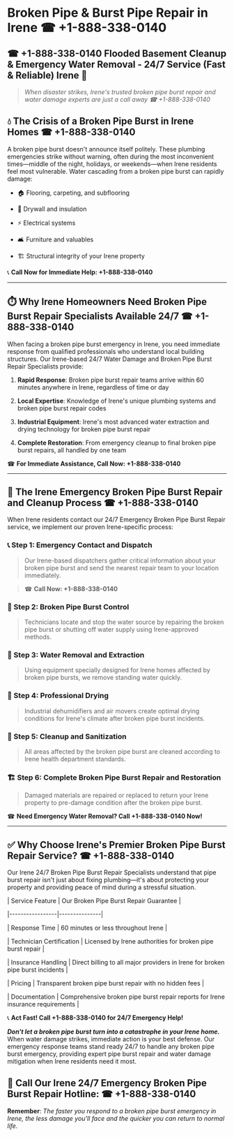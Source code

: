 # Broken Pipe & Burst Pipe Repair in Irene ☎ +1-888-338-0140  
## ☎ +1-888-338-0140 Flooded Basement Cleanup & Emergency Water Removal - 24/7 Service (Fast & Reliable) Irene 🚨  

> *When disaster strikes, Irene's trusted broken pipe burst repair and water damage experts are just a call away ☎ +1-888-338-0140*  

## 💧 The Crisis of a Broken Pipe Burst in Irene Homes ☎ +1-888-338-0140  

A broken pipe burst doesn't announce itself politely. These plumbing emergencies strike without warning, often during the most inconvenient times—middle of the night, holidays, or weekends—when Irene residents feel most vulnerable. Water cascading from a broken pipe burst can rapidly damage:  

* 🏠 Flooring, carpeting, and subflooring  
* 🧱 Drywall and insulation  
* ⚡ Electrical systems  
* 🛋️ Furniture and valuables  
* 🏗️ Structural integrity of your Irene property  

📞 **Call Now for Immediate Help: +1-888-338-0140**  

---  

## ⏱️ Why Irene Homeowners Need Broken Pipe Burst Repair Specialists Available 24/7 ☎ +1-888-338-0140  

When facing a broken pipe burst emergency in Irene, you need immediate response from qualified professionals who understand local building structures. Our Irene-based 24/7 Water Damage and Broken Pipe Burst Repair Specialists provide:  

1. **Rapid Response**: Broken pipe burst repair teams arrive within 60 minutes anywhere in Irene, regardless of time or day  
2. **Local Expertise**: Knowledge of Irene's unique plumbing systems and broken pipe burst repair codes  
3. **Industrial Equipment**: Irene's most advanced water extraction and drying technology for broken pipe burst repair  
4. **Complete Restoration**: From emergency cleanup to final broken pipe burst repairs, all handled by one team  

☎ **For Immediate Assistance, Call Now: +1-888-338-0140**  

---  

## 🔧 The Irene Emergency Broken Pipe Burst Repair and Cleanup Process ☎ +1-888-338-0140  

When Irene residents contact our 24/7 Emergency Broken Pipe Burst Repair service, we implement our proven Irene-specific process:  

### 📞 Step 1: Emergency Contact and Dispatch  
> Our Irene-based dispatchers gather critical information about your broken pipe burst and send the nearest repair team to your location immediately.  
> ☎ **Call Now: +1-888-338-0140**  

### 🚿 Step 2: Broken Pipe Burst Control  
> Technicians locate and stop the water source by repairing the broken pipe burst or shutting off water supply using Irene-approved methods.  

### 🌊 Step 3: Water Removal and Extraction  
> Using equipment specially designed for Irene homes affected by broken pipe bursts, we remove standing water quickly.  

### 💨 Step 4: Professional Drying  
> Industrial dehumidifiers and air movers create optimal drying conditions for Irene's climate after broken pipe burst incidents.  

### 🧼 Step 5: Cleanup and Sanitization  
> All areas affected by the broken pipe burst are cleaned according to Irene health department standards.  

### 🏗️ Step 6: Complete Broken Pipe Burst Repair and Restoration  
> Damaged materials are repaired or replaced to return your Irene property to pre-damage condition after the broken pipe burst.  

☎ **Need Emergency Water Removal? Call +1-888-338-0140 Now!**  

---  

## ✅ Why Choose Irene's Premier Broken Pipe Burst Repair Service? ☎ +1-888-338-0140  

Our Irene 24/7 Broken Pipe Burst Repair Specialists understand that pipe burst repair isn't just about fixing plumbing—it's about protecting your property and providing peace of mind during a stressful situation.  

| Service Feature | Our Broken Pipe Burst Repair Guarantee |  
|-----------------|---------------|  
| Response Time | 60 minutes or less throughout Irene |  
| Technician Certification | Licensed by Irene authorities for broken pipe burst repair |  
| Insurance Handling | Direct billing to all major providers in Irene for broken pipe burst incidents |  
| Pricing | Transparent broken pipe burst repair with no hidden fees |  
| Documentation | Comprehensive broken pipe burst repair reports for Irene insurance requirements |  

📞 **Act Fast! Call +1-888-338-0140 for 24/7 Emergency Help!**  

***Don't let a broken pipe burst turn into a catastrophe in your Irene home.*** When water damage strikes, immediate action is your best defense. Our emergency response teams stand ready 24/7 to handle any broken pipe burst emergency, providing expert pipe burst repair and water damage mitigation when Irene residents need it most.  

## 📱 Call Our Irene 24/7 Emergency Broken Pipe Burst Repair Hotline: ☎ +1-888-338-0140  

**Remember**: *The faster you respond to a broken pipe burst emergency in Irene, the less damage you'll face and the quicker you can return to normal life.*